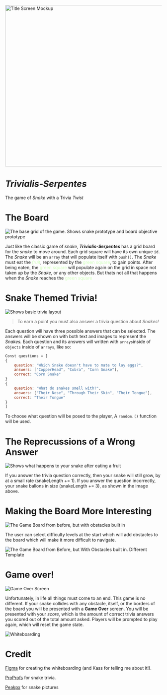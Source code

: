 <!-- ![Project Whiteboard Overview](./TitleScreenMockUp.PNG) -->
<img src ="TitleScreenMockUp.PNG" alt="Title Screen Mockup" width =520px/>
 
# ***Trivialis-Serpentes***
The game of *Snake* with a Trivia *Twist*

# The Board
![The base grid of the game. Shows snake prototype and board objective prototype](./BaseGrid.PNG)

Just like the classic game of *snake*, ***Trivialis-Serpentes*** has a grid board for the *snake* to move around. Each grid square will have its own unique `id`. The *Snake* will be an `array` that will populate itself with `push()`. The *Snake* must eat the <span style ="color:#D1FFBD">*fruit*</span>, represented by the <span style ="color:#D1FFBD">green square</span>, to gain points. After being eaten, the <span style ="color:#D1FFBD">green square</span> will populate again on the grid in space not taken up by the *Snake*, or any other objects. But thats not all that happens when the *Snake* reaches the <span style ="color:#D1FFBD">green square</span>

# Snake Themed Trivia!

![Shows basic trivia layout](./TriviaPopUp.PNG)

> To earn a point you must also answer a trivia question about *Snakes!*

 Each question will have three possible answers that can be selected. The answers will be shown on <cards> with both text and images to represent the *Snakes.* Each question and its answers will written with `arrays`inside of `objects` inside of `arrays`, like so:

```javascript
Const questions = [
{
    question: "Which Snake doesn't have to mate to lay eggs?",
    answers: ["CopperHead", "Cobra", "Corn Snake"],
    correct: "Corn Snake"
}
{
    question: "What do snakes smell with?",
    answers: ["Their Nose", "Through Their Skin", "Their Tongue"],
    correct: "Their Tongue"
}
]
```
To choose what question will be posed to the player, A `random.()` function will be used.

# The Reprecussions of a Wrong Answer

![Shows what happens to your snake after eating a fruit](./SnakeGrowthDemonstration.PNG)

If you answer the trivia question correctly, then your snake will still grow, by at a small rate (snakeLength += 1). If you answer the question incorrectly, your snake ballons in size (snakeLength += 3), as shown in the image above. 


# Making the Board More Interesting

![The Game Board from before, but with obstacles built in](./BoardWithObstacles.PNG)

The user can select difficulty levels at the start which will add obstacles to the board which will make it more difficult to navigate. 

![The Game Board from Before, but With Obstacles built in. Different Template](./BoardWithObstaclesTemplate1.PNG)

# Game over!

![Game Over Screen](./updatedGameOver.PNG)

Unfortunately, in life all things must come to an end. This game is no different. If your snake collides with any obstacle, itself, or the borders of the board you will be presented with a **Game Over** screen. You will be presented with your *score*, which is the amount of correct trivia answers you scored out of the total amount asked. Players will be prompted to play again, which will reset the game state.

![Whiteboarding](./ProjectOverview.PNG)

# Credit


[Figma](https://figma.com) for creating the whiteboarding (and Kass for telling me about it!).

[ProProfs](https://www.proprofs.com/quiz-school/quizshow.php?title=hard-snake-quiz&q=7) for snake trivia.

[Peakpx](https://www.peakpx.com) for snake pictures

